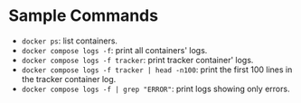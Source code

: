 # Sample Commands

- `docker ps`: list containers.
- `docker compose logs -f`: print all containers' logs.
- `docker compose logs -f tracker`: print tracker container' logs.
- `docker compose logs -f tracker | head -n100`: print the first 100 lines
  in the tracker container log.
- `docker compose logs -f | grep "ERROR"`: print logs showing only errors.
